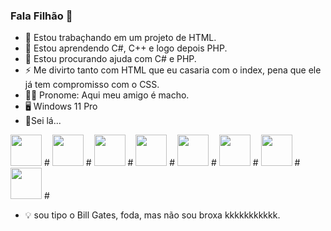 ### Fala Filhão 👋
- 🔭 Estou trabaçhando em um projeto de HTML.
- 🌱 Estou aprendendo C#, C++ e logo depois PHP.
- 🤔 Estou procurando ajuda com C# e PHP. 
- ⚡ Me divirto tanto com HTML que eu casaria com o index, pena que ele já tem compromisso com o CSS.
- 💪🏻 Pronome: Aqui meu amigo é macho.
- 🖥 Windows 11 Pro
- 📎Sei lá...

<img height=50px; width=50px; src="https://cdn.jsdelivr.net/gh/devicons/devicon/icons/csharp/csharp-original.svg" /> # <img height=50px; width=50px; src="https://cdn.jsdelivr.net/gh/devicons/devicon/icons/css3/css3-original.svg" /> # <img height=50px; width=50px; src="https://cdn.jsdelivr.net/gh/devicons/devicon/icons/html5/html5-original.svg" /> # <img height=50px; width=50px;  src="https://cdn.jsdelivr.net/gh/devicons/devicon/icons/javascript/javascript-original.svg" /> # <img  height=50px; width=50px; src="https://cdn.jsdelivr.net/gh/devicons/devicon/icons/mysql/mysql-original-wordmark.svg" /> # <img height=50px; width=50px; src="https://cdn.jsdelivr.net/gh/devicons/devicon/icons/php/php-original.svg" /> # <img height=50px; width=50px;  src="https://cdn.jsdelivr.net/gh/devicons/devicon/icons/python/python-original.svg" /> # <img height=50px; width=50px; src="https://cdn.jsdelivr.net/gh/devicons/devicon/icons/vscode/vscode-original.svg" /> #
- 💡 sou tipo o Bill Gates, foda, mas não sou broxa kkkkkkkkkkk.
